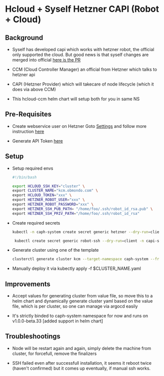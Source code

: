 # Hcloud + Syself Hetzner CAPI (Robot + Cloud)

## Background

* Syself has developed capi which works with hetzner robot, the official only supported the cloud.
  But good news is that syself changes are merged into official
  [here is the PR](https://github.com/hetznercloud/hcloud-cloud-controller-manager/pull/561/)

* CCM (Cloud Controller Manager) an official from Hetzner which talks to hetzner api
* CAPI (Hetzner Provider) which will takecare of node lifecycle (which it does via above CCM)
* This hcloud-ccm helm chart will setup both for you in same NS

## Pre-Requisites

* Create webservice user on Hetzner Goto [Settings](https://robot.hetzner.com/preferences/index) and
  follow more instruction
  [here](https://github.com/syself/cluster-api-provider-hetzner/blob/main/docs/topics/preparation.md#preparing-hetzner-robot)

* Generate API Token [here](https://docs.hetzner.com/cloud/api/getting-started/generating-api-token/)

## Setup

* Setup required envs

  ```sh
  #!/bin/bash

  export HCLOUD_SSH_KEY="cluster" \
  export CLUSTER_NAME="kcm.obmondo.com" \
  export HCLOUD_TOKEN="xxx" \
  export HETZNER_ROBOT_USER="xxx" \
  export HETZNER_ROBOT_PASSWORD="xxx" \
  export HETZNER_SSH_PUB_PATH= "/home/foo/.ssh/robot_id_rsa.pub" \
  export HETZNER_SSH_PRIV_PATH="/home/foo/.ssh/robot_id_rsa"
  ```

* Create required secrets

  ```sh
  kubectl -n caph-system create secret generic hetzner --dry-run=client --from-literal=hcloud=$HCLOUD_TOKEN --from-literal=robot-user=$HETZNER_ROBOT_USER --from-literal=robot-password=$HETZNER_ROBOT_PASSWORD -o yaml | kubeseal --controller-name sealed-secrets --controller-namespace system -o yaml > hetzner.yaml

   kubectl create secret generic robot-ssh --dry-run=client -n capi-system --from-literal=sshkey-name=cluster --from-file=ssh-privatekey=$HETZNER_SSH_PRIV_PATH --from-file=ssh-publickey=$HETZNER_SSH_PUB_PATH -o yaml | kubeseal --controller-name sealed-secrets --controller-namespace system -o yaml > robot-ssh.yaml
  ```

* Generate cluster using one of the template

  ```sh
  clusterctl generate cluster kcm --target-namespace caph-system --from ./robot-control-node-only.yaml  > $CLUSTER_NAME.yaml
  ```

* Manually deploy it via kubectly apply -f $CLUSTER_NAME.yaml

## Improvements

* Accept values for generating cluster from value file, so move this to a helm chart and dynamically generate
  cluster yaml based on the value file, which is per cluster, so one can manage via argocd easily

* It's strictly binded to caph-system namespace for now and runs on v1.0.0-beta.33 [added support in helm chart]

## Troubleshootings

* Node will be restart again and again, simply delete the machine from cluster, for forcefull, remove the finalizers

* SSH failed even after successfull installation, it seems it reboot twice (haven't confirmed)
  but it comes up eventually, if manual ssh works.
